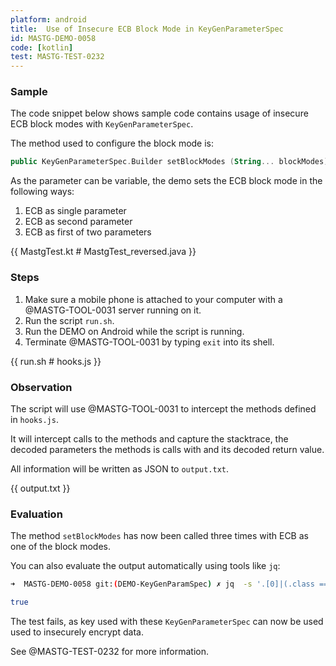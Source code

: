 ```yaml
---
platform: android
title:  Use of Insecure ECB Block Mode in KeyGenParameterSpec
id: MASTG-DEMO-0058
code: [kotlin]
test: MASTG-TEST-0232
---
```


### Sample

The code snippet below shows sample code contains usage of insecure ECB block modes with `KeyGenParameterSpec`.

The method used to configure the block mode is:

```kotlin
public KeyGenParameterSpec.Builder setBlockModes (String... blockModes)
```

As the parameter can be variable, the demo sets the ECB block mode in the following ways:

1. ECB as single parameter
2. ECB as second parameter
3. ECB as first of two parameters

{{ MastgTest.kt # MastgTest_reversed.java }}

### Steps

1. Make sure a mobile phone is attached to your computer with a @MASTG-TOOL-0031 server running on it.
1. Run the script `run.sh`.
1. Run the DEMO on Android while the script is running.
1. Terminate @MASTG-TOOL-0031 by typing `exit` into its shell.

{{ run.sh # hooks.js }}

### Observation

The script will use @MASTG-TOOL-0031 to intercept the methods defined in `hooks.js`.

It will intercept calls to the methods and capture the stacktrace, the decoded parameters the methods is calls with and its decoded return value.

All information will be written as JSON to `output.txt`.

{{ output.txt }}

### Evaluation

The method `setBlockModes` has now been called three times with ECB as one of the block modes.

You can also evaluate the output automatically using tools like `jq`:

```bash
➜  MASTG-DEMO-0058 git:(DEMO-KeyGenParamSpec) ✗ jq  -s '.[0]|(.class == "android.security.keystore.KeyGenParameterSpec$Builder" and .method == "setBlockModes" and (.inputParameters[0].value | contains(["ECB"])))' output.txt

true
```

The test fails, as key used with these `KeyGenParameterSpec` can now be used used to insecurely encrypt data.

See @MASTG-TEST-0232 for more information.
